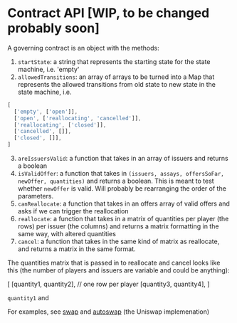 # Contract API [WIP, to be changed probably soon]

A governing contract is an object with the methods:

1. `startState`: a string that represents the starting state for the
   state machine, i.e. 'empty'
2. `allowedTransitions`: an array of arrays to be turned into a Map that
   represents the allowed transitions from old state to new state in
   the state machine, i.e. 

```js
[
  ['empty', ['open']],
  ['open', ['reallocating', 'cancelled']],
  ['reallocating', ['closed']],
  ['cancelled', []],
  ['closed', []],
]
```

3. `areIssuersValid`: a function that takes in an array of issuers and
   returns a boolean
4. `isValidOffer`: a function that takes in  `(issuers, assays,
   offersSoFar, newOffer, quantities)` and returns a boolean. This is
   meant to test whether `newOffer` is valid. Will probably be
   rearranging the order of the parameters. 
5. `canReallocate`: a function that takes in an offers array of valid
   offers and asks if we can trigger the reallocation
6. `reallocate`: a function that takes in a matrix of quantities per
   player (the rows) per issuer (the columns) and returns a matrix
   formatting in the same way, with altered quantities
7. `cancel`: a function that takes in the same kind of matrix as
   reallocate, and returns a matrix in the same format. 


The quantities matrix that is passed in to reallocate and cancel looks
like this (the number of players and issuers are variable and could be
anything):

[
  [quantity1, quantity2], // one row per player
  [quantity3, quantity4],
]

`quantity1` and 

For examples, see [swap](../contracts/swap.js) and
[autoswap](../contracts/autoswap/autoswap.js) (the Uniswap implemenation)
